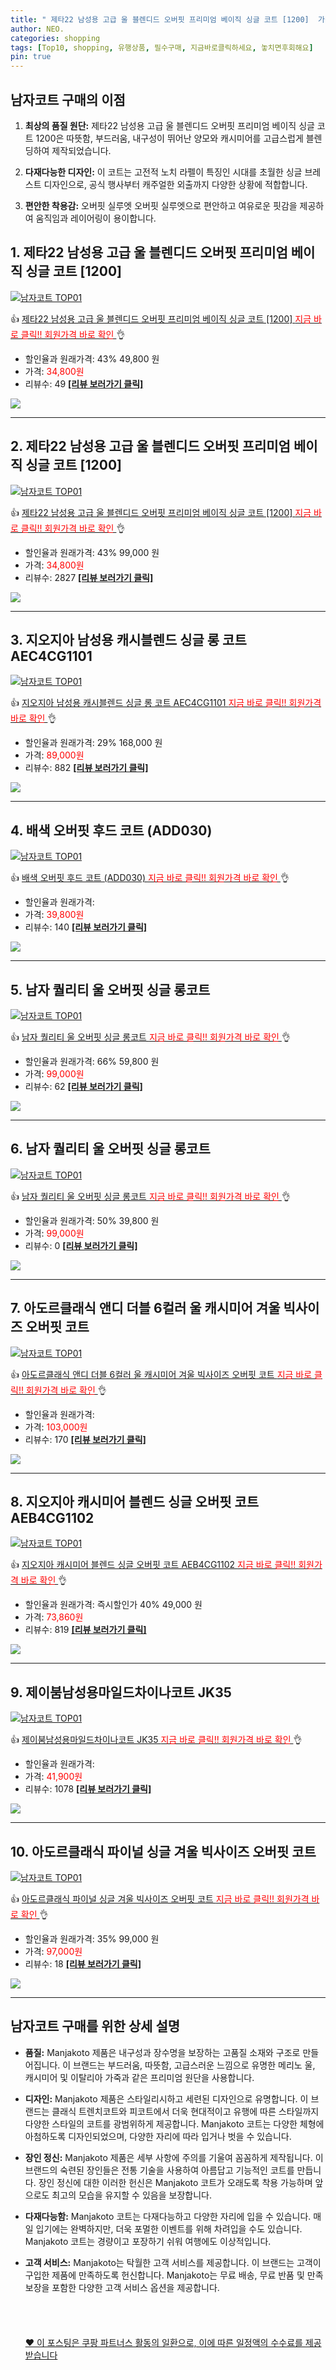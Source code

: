 ```yaml
---
title: " 제타22 남성용 고급 울 블렌디드 오버핏 프리미엄 베이직 싱글 코트 [1200]  가격 최저가 할인가 남자코트 최저가 추천 제품 비교"
author: NEO.
categories: shopping
tags: [Top10, shopping, 유행상품, 필수구매, 지금바로클릭하세요, 놓치면후회해요]
pin: true
---
```

## 남자코트 구매의 이점
1. **최상의 품질 원단:** 제타22 남성용 고급 울 블렌디드 오버핏 프리미엄 베이직 싱글 코트 1200은 따뜻함, 부드러움, 내구성이 뛰어난 양모와 캐시미어를 고급스럽게 블렌딩하여 제작되었습니다.


2. **다재다능한 디자인:** 이 코트는 고전적 노치 라펠이 특징인 시대를 초월한 싱글 브레스트 디자인으로, 공식 행사부터 캐주얼한 외출까지 다양한 상황에 적합합니다.


3. **편안한 착용감:** 오버핏 실루엣 오버핏 실루엣으로 편안하고 여유로운 핏감을 제공하여 움직임과 레이어링이 용이합니다.

   

## 1.  제타22 남성용 고급 울 블렌디드 오버핏 프리미엄 베이직 싱글 코트 [1200] 

[![남자코트 TOP01](https://thumbnail8.coupangcdn.com/thumbnails/remote/490x490ex/image/vendor_inventory/71c6/b288e250f2fa173b8c55afda12b3b0c089dec74846883f7bf6157bf9d944.jpg)](https://link.coupang.com/re/AFFSDP?lptag=AF3617701&subid=GithubCoopas&pageKey=6810361169&traceid=V0-153&itemId=16108324294&vendorItemId=83305430344)


👍 [ 제타22 남성용 고급 울 블렌디드 오버핏 프리미엄 베이직 싱글 코트 [1200]  <font color=red> 지금 바로 클릭!! 회원가격 바로 확인 </font> ](https://link.coupang.com/re/AFFSDP?lptag=AF3617701&subid=GithubCoopas&pageKey=6810361169&traceid=V0-153&itemId=16108324294&vendorItemId=83305430344) 👌 


- 할인율과 원래가격: 43%  49,800   원
- 가격: <span style='color:red'>34,800원</span>
- 리뷰수: 49  [**[리뷰 보러가기 클릭]**](https://link.coupang.com/re/AFFSDP?lptag=AF3617701&subid=GithubCoopas&pageKey=6810361169&traceid=V0-153&itemId=16108324294&vendorItemId=83305430344)

[![](/discount_price.png)](https://link.coupang.com/re/AFFSDP?lptag=AF3617701&subid=GithubCoopas&pageKey=6810361169&traceid=V0-153&itemId=16108324294&vendorItemId=83305430344)

---


   

## 2.  제타22 남성용 고급 울 블렌디드 오버핏 프리미엄 베이직 싱글 코트 [1200] 

[![남자코트 TOP01](https://thumbnail8.coupangcdn.com/thumbnails/remote/490x490ex/image/vendor_inventory/71c6/b288e250f2fa173b8c55afda12b3b0c089dec74846883f7bf6157bf9d944.jpg)](https://link.coupang.com/re/AFFSDP?lptag=AF3617701&subid=GithubCoopas&pageKey=6810361169&traceid=V0-153&itemId=16108324294&vendorItemId=83305430344)


👍 [ 제타22 남성용 고급 울 블렌디드 오버핏 프리미엄 베이직 싱글 코트 [1200]  <font color=red> 지금 바로 클릭!! 회원가격 바로 확인 </font> ](https://link.coupang.com/re/AFFSDP?lptag=AF3617701&subid=GithubCoopas&pageKey=6810361169&traceid=V0-153&itemId=16108324294&vendorItemId=83305430344) 👌 


- 할인율과 원래가격: 43%  99,000   원
- 가격: <span style='color:red'>34,800원</span>
- 리뷰수: 2827  [**[리뷰 보러가기 클릭]**](https://link.coupang.com/re/AFFSDP?lptag=AF3617701&subid=GithubCoopas&pageKey=6810361169&traceid=V0-153&itemId=16108324294&vendorItemId=83305430344)

[![](/discount_price.png)](https://link.coupang.com/re/AFFSDP?lptag=AF3617701&subid=GithubCoopas&pageKey=6810361169&traceid=V0-153&itemId=16108324294&vendorItemId=83305430344)

---


   

## 3.  지오지아 남성용 캐시블렌드 싱글 롱 코트 AEC4CG1101 

[![남자코트 TOP01](https://thumbnail9.coupangcdn.com/thumbnails/remote/490x490ex/image/retail/images/2023/09/05/18/2/c3ba0642-04d7-439d-a3aa-4186078bea00.jpg)](https://link.coupang.com/re/AFFSDP?lptag=AF3617701&subid=GithubCoopas&pageKey=7522947421&traceid=V0-153&itemId=19734793432&vendorItemId=87090238120)


👍 [ 지오지아 남성용 캐시블렌드 싱글 롱 코트 AEC4CG1101  <font color=red> 지금 바로 클릭!! 회원가격 바로 확인 </font> ](https://link.coupang.com/re/AFFSDP?lptag=AF3617701&subid=GithubCoopas&pageKey=7522947421&traceid=V0-153&itemId=19734793432&vendorItemId=87090238120) 👌 


- 할인율과 원래가격: 29%  168,000   원
- 가격: <span style='color:red'>89,000원</span>
- 리뷰수: 882  [**[리뷰 보러가기 클릭]**](https://link.coupang.com/re/AFFSDP?lptag=AF3617701&subid=GithubCoopas&pageKey=7522947421&traceid=V0-153&itemId=19734793432&vendorItemId=87090238120)

[![](/discount_price.png)](https://link.coupang.com/re/AFFSDP?lptag=AF3617701&subid=GithubCoopas&pageKey=7522947421&traceid=V0-153&itemId=19734793432&vendorItemId=87090238120)

---


   

## 4.  배색 오버핏 후드 코트 (ADD030) 

[![남자코트 TOP01](https://thumbnail10.coupangcdn.com/thumbnails/remote/490x490ex/image/vendor_inventory/cfcc/c317d8bdda37d3210d28f707e5da21b3d5433b5da4a73e15e3364250013c.jpg)](https://link.coupang.com/re/AFFSDP?lptag=AF3617701&subid=GithubCoopas&pageKey=7645597883&traceid=V0-153&itemId=20328552188&vendorItemId=73909288308)


👍 [ 배색 오버핏 후드 코트 (ADD030)  <font color=red> 지금 바로 클릭!! 회원가격 바로 확인 </font> ](https://link.coupang.com/re/AFFSDP?lptag=AF3617701&subid=GithubCoopas&pageKey=7645597883&traceid=V0-153&itemId=20328552188&vendorItemId=73909288308) 👌 


- 할인율과 원래가격: 
- 가격: <span style='color:red'>39,800원</span>
- 리뷰수: 140  [**[리뷰 보러가기 클릭]**](https://link.coupang.com/re/AFFSDP?lptag=AF3617701&subid=GithubCoopas&pageKey=7645597883&traceid=V0-153&itemId=20328552188&vendorItemId=73909288308)

[![](/discount_price.png)](https://link.coupang.com/re/AFFSDP?lptag=AF3617701&subid=GithubCoopas&pageKey=7645597883&traceid=V0-153&itemId=20328552188&vendorItemId=73909288308)

---


   

## 5.  남자 퀄리티 울 오버핏 싱글 롱코트 

[![남자코트 TOP01](https://thumbnail10.coupangcdn.com/thumbnails/remote/490x490ex/image/vendor_inventory/5159/550df7465d54c557c76f26f758140aec6a5fbe3ae5fe07c1645b3e478f2c.jpg)](https://link.coupang.com/re/AFFSDP?lptag=AF3617701&subid=GithubCoopas&pageKey=7657994673&traceid=V0-153&itemId=20394013807&vendorItemId=87722992980)


👍 [ 남자 퀄리티 울 오버핏 싱글 롱코트  <font color=red> 지금 바로 클릭!! 회원가격 바로 확인 </font> ](https://link.coupang.com/re/AFFSDP?lptag=AF3617701&subid=GithubCoopas&pageKey=7657994673&traceid=V0-153&itemId=20394013807&vendorItemId=87722992980) 👌 


- 할인율과 원래가격: 66%  59,800   원
- 가격: <span style='color:red'>99,000원</span>
- 리뷰수: 62  [**[리뷰 보러가기 클릭]**](https://link.coupang.com/re/AFFSDP?lptag=AF3617701&subid=GithubCoopas&pageKey=7657994673&traceid=V0-153&itemId=20394013807&vendorItemId=87722992980)

[![](/discount_price.png)](https://link.coupang.com/re/AFFSDP?lptag=AF3617701&subid=GithubCoopas&pageKey=7657994673&traceid=V0-153&itemId=20394013807&vendorItemId=87722992980)

---


   

## 6.  남자 퀄리티 울 오버핏 싱글 롱코트 

[![남자코트 TOP01](https://thumbnail10.coupangcdn.com/thumbnails/remote/490x490ex/image/vendor_inventory/734a/57846811d410e59378b3e9b8035492264da8f91f8ba9f1f5f603391733de.jpg)](https://link.coupang.com/re/AFFSDP?lptag=AF3617701&subid=GithubCoopas&pageKey=7657994673&traceid=V0-153&itemId=20394013800&vendorItemId=87722993199)


👍 [ 남자 퀄리티 울 오버핏 싱글 롱코트  <font color=red> 지금 바로 클릭!! 회원가격 바로 확인 </font> ](https://link.coupang.com/re/AFFSDP?lptag=AF3617701&subid=GithubCoopas&pageKey=7657994673&traceid=V0-153&itemId=20394013800&vendorItemId=87722993199) 👌 


- 할인율과 원래가격: 50%  39,800   원
- 가격: <span style='color:red'>99,000원</span>
- 리뷰수: 0  [**[리뷰 보러가기 클릭]**](https://link.coupang.com/re/AFFSDP?lptag=AF3617701&subid=GithubCoopas&pageKey=7657994673&traceid=V0-153&itemId=20394013800&vendorItemId=87722993199)

[![](/discount_price.png)](https://link.coupang.com/re/AFFSDP?lptag=AF3617701&subid=GithubCoopas&pageKey=7657994673&traceid=V0-153&itemId=20394013800&vendorItemId=87722993199)

---


   

## 7.  아도르클래식 앤디 더블 6컬러 울 캐시미어 겨울 빅사이즈 오버핏 코트 

[![남자코트 TOP01](https://thumbnail8.coupangcdn.com/thumbnails/remote/490x490ex/image/vendor_inventory/3795/3ec961a8805677ba7f02647dae21404829ddc04163e73e4760dcd1c5b313.jpg)](https://link.coupang.com/re/AFFSDP?lptag=AF3617701&subid=GithubCoopas&pageKey=6133768945&traceid=V0-153&itemId=11715069174&vendorItemId=79099734607)


👍 [ 아도르클래식 앤디 더블 6컬러 울 캐시미어 겨울 빅사이즈 오버핏 코트  <font color=red> 지금 바로 클릭!! 회원가격 바로 확인 </font> ](https://link.coupang.com/re/AFFSDP?lptag=AF3617701&subid=GithubCoopas&pageKey=6133768945&traceid=V0-153&itemId=11715069174&vendorItemId=79099734607) 👌 


- 할인율과 원래가격: 
- 가격: <span style='color:red'>103,000원</span>
- 리뷰수: 170  [**[리뷰 보러가기 클릭]**](https://link.coupang.com/re/AFFSDP?lptag=AF3617701&subid=GithubCoopas&pageKey=6133768945&traceid=V0-153&itemId=11715069174&vendorItemId=79099734607)

[![](/discount_price.png)](https://link.coupang.com/re/AFFSDP?lptag=AF3617701&subid=GithubCoopas&pageKey=6133768945&traceid=V0-153&itemId=11715069174&vendorItemId=79099734607)

---


   

## 8.  지오지아 캐시미어 블렌드 싱글 오버핏 코트 AEB4CG1102 

[![남자코트 TOP01](https://thumbnail10.coupangcdn.com/thumbnails/remote/490x490ex/image/vendor_inventory/aba6/17f158bc14d97f637488c4704931e2417e5a628ab88712e4cc4f8662f31e.jpg)](https://link.coupang.com/re/AFFSDP?lptag=AF3617701&subid=GithubCoopas&pageKey=7614956234&traceid=V0-153&itemId=20176241334&vendorItemId=87268135575)


👍 [ 지오지아 캐시미어 블렌드 싱글 오버핏 코트 AEB4CG1102  <font color=red> 지금 바로 클릭!! 회원가격 바로 확인 </font> ](https://link.coupang.com/re/AFFSDP?lptag=AF3617701&subid=GithubCoopas&pageKey=7614956234&traceid=V0-153&itemId=20176241334&vendorItemId=87268135575) 👌 


- 할인율과 원래가격: 즉시할인가 40%  49,000   원
- 가격: <span style='color:red'>73,860원</span>
- 리뷰수: 819  [**[리뷰 보러가기 클릭]**](https://link.coupang.com/re/AFFSDP?lptag=AF3617701&subid=GithubCoopas&pageKey=7614956234&traceid=V0-153&itemId=20176241334&vendorItemId=87268135575)

[![](/discount_price.png)](https://link.coupang.com/re/AFFSDP?lptag=AF3617701&subid=GithubCoopas&pageKey=7614956234&traceid=V0-153&itemId=20176241334&vendorItemId=87268135575)

---


   

## 9.  제이붐남성용마일드차이나코트 JK35 

[![남자코트 TOP01](https://thumbnail7.coupangcdn.com/thumbnails/remote/490x490ex/image/vendor_inventory/0439/28751a0fc3aa5df378b6adccf9b13adfce74c97186d63eb73847cc9af9a3.jpg)](https://link.coupang.com/re/AFFSDP?lptag=AF3617701&subid=GithubCoopas&pageKey=47043676&traceid=V0-153&itemId=166798638&vendorItemId=3395076887)


👍 [ 제이붐남성용마일드차이나코트 JK35  <font color=red> 지금 바로 클릭!! 회원가격 바로 확인 </font> ](https://link.coupang.com/re/AFFSDP?lptag=AF3617701&subid=GithubCoopas&pageKey=47043676&traceid=V0-153&itemId=166798638&vendorItemId=3395076887) 👌 


- 할인율과 원래가격: 
- 가격: <span style='color:red'>41,900원</span>
- 리뷰수: 1078  [**[리뷰 보러가기 클릭]**](https://link.coupang.com/re/AFFSDP?lptag=AF3617701&subid=GithubCoopas&pageKey=47043676&traceid=V0-153&itemId=166798638&vendorItemId=3395076887)

[![](/discount_price.png)](https://link.coupang.com/re/AFFSDP?lptag=AF3617701&subid=GithubCoopas&pageKey=47043676&traceid=V0-153&itemId=166798638&vendorItemId=3395076887)

---


   

## 10.  아도르클래식 파이널 싱글 겨울 빅사이즈 오버핏 코트 

[![남자코트 TOP01](https://thumbnail6.coupangcdn.com/thumbnails/remote/490x490ex/image/vendor_inventory/c222/eaabf282bdd3906c5eee59343c45112a454e16d74dc8c70dc195ff6b7022.jpg)](https://link.coupang.com/re/AFFSDP?lptag=AF3617701&subid=GithubCoopas&pageKey=6131825253&traceid=V0-153&itemId=11698486946&vendorItemId=79099728847)


👍 [ 아도르클래식 파이널 싱글 겨울 빅사이즈 오버핏 코트  <font color=red> 지금 바로 클릭!! 회원가격 바로 확인 </font> ](https://link.coupang.com/re/AFFSDP?lptag=AF3617701&subid=GithubCoopas&pageKey=6131825253&traceid=V0-153&itemId=11698486946&vendorItemId=79099728847) 👌 


- 할인율과 원래가격: 35%  99,000   원
- 가격: <span style='color:red'>97,000원</span>
- 리뷰수: 18  [**[리뷰 보러가기 클릭]**](https://link.coupang.com/re/AFFSDP?lptag=AF3617701&subid=GithubCoopas&pageKey=6131825253&traceid=V0-153&itemId=11698486946&vendorItemId=79099728847)

[![](/discount_price.png)](https://link.coupang.com/re/AFFSDP?lptag=AF3617701&subid=GithubCoopas&pageKey=6131825253&traceid=V0-153&itemId=11698486946&vendorItemId=79099728847)

---
## 남자코트 구매를 위한 상세 설명
* **품질:** Manjakoto 제품은 내구성과 장수명을 보장하는 고품질 소재와 구조로 만들어집니다. 이 브랜드는 부드러움, 따뜻함, 고급스러운 느낌으로 유명한 메리노 울, 캐시미어 및 이탈리아 가죽과 같은 프리미엄 원단을 사용합니다.

* **디자인:** Manjakoto 제품은 스타일리시하고 세련된 디자인으로 유명합니다. 이 브랜드는 클래식 트렌치코트와 피코트에서 더욱 현대적이고 유행에 따른 스타일까지 다양한 스타일의 코트를 광범위하게 제공합니다. Manjakoto 코트는 다양한 체형에 아첨하도록 디자인되었으며, 다양한 자리에 따라 입거나 벗을 수 있습니다.

* **장인 정신:** Manjakoto 제품은 세부 사항에 주의를 기울여 꼼꼼하게 제작됩니다. 이 브랜드의 숙련된 장인들은 전통 기술을 사용하여 아름답고 기능적인 코트를 만듭니다. 장인 정신에 대한 이러한 헌신은 Manjakoto 코트가 오래도록 착용 가능하며 앞으로도 최고의 모습을 유지할 수 있음을 보장합니다.

* **다재다능함:** Manjakoto 코트는 다재다능하고 다양한 자리에 입을 수 있습니다. 매일 입기에는 완벽하지만, 더욱 포멀한 이벤트를 위해 차려입을 수도 있습니다. Manjakoto 코트는 경량이고 포장하기 쉬워 여행에도 이상적입니다.

* **고객 서비스:** Manjakoto는 탁월한 고객 서비스를 제공합니다. 이 브랜드는 고객이 구입한 제품에 만족하도록 헌신합니다. Manjakoto는 무료 배송, 무료 반품 및 만족 보장을 포함한 다양한 고객 서비스 옵션을 제공합니다.<br><br><br><br><br> [ ❤  이 포스팅은 쿠팡 파트너스 활동의 일환으로, 이에 따른 일정액의 수수료를 제공받습니다](https://link.coupang.com/a/bcEFyh)